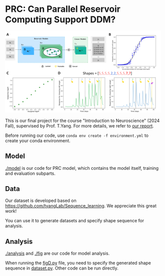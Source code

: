 # PRC: Can Parallel Reservoir Computing Support DDM?

![overview](/fig/overview-1.jpg)

This is our final project for the course "Introduction to Neuroscience" (2024 Fall), supervised by Prof. T.Yang. For more details, we refer to [our report](/PRL.pdf).

Before running our code, use `conda env create -f environment.yml` to create your conda environment.

## Model

[./model](/model) is our code for PRC model, which contains the model itself, training and evaluation subparts.

## Data

Our dataset is developed based on https://github.com/tyangLab/Sequence_learning. We appreciate this great work! 

You can use it to generate datasets and specify shape sequence for analysis.

## Analysis

[./analysis](/analysis) and [./fig](/fig) are our code for model analysis. 

When running the [figD.py](/fig/figD.py) file, you need to specify the generated shape sequence in [dataset.py](/data/dataset.py). Other code can be run directly.
